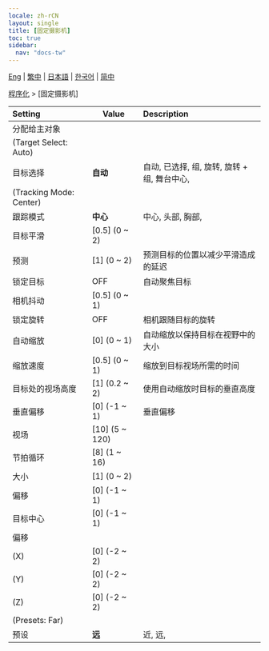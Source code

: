 ```yaml
---
locale: zh-rCN
layout: single
title: [固定摄影机]
toc: true
sidebar:
  nav: "docs-tw"
---
```

[Eng](/dancexr/menu/2025.4/motion/fixed_camera) | [繁中](/tw/dancexr/menu/2025.4/motion/fixed_camera) | [日本語](/jp/dancexr/menu/2025.4/motion/fixed_camera) | [한국어](/kr/dancexr/menu/2025.4/motion/fixed_camera) | [简中](/zh/dancexr/menu/2025.4/motion/fixed_camera)

[程序化](../menu#程序化) > [固定摄影机]



| Setting | Value | Description |
| :--- | --- | :--- |
| 分配给主对象 || 
| (Target Select: Auto) || 
| 目标选择 | **自动** | 自动, 已选择, 组, 旋转, 旋转 + 组, 舞台中心,  |
| (Tracking Mode: Center) || 
| 跟踪模式 | **中心** | 中心, 头部, 胸部,  |
| 目标平滑 | [0.5] (0 ~ 2) | 
| 预测 | [1] (0 ~ 2) | 预测目标的位置以减少平滑造成的延迟
| 锁定目标 | OFF | 自动聚焦目标
| 相机抖动 | [0.5] (0 ~ 1) | 
| 锁定旋转 | OFF | 相机跟随目标的旋转
| 自动缩放 | [0] (0 ~ 1) | 自动缩放以保持目标在视野中的大小
| 缩放速度 | [0.5] (0 ~ 1) | 缩放到目标视场所需的时间
| 目标处的视场高度 | [1] (0.2 ~ 2) | 使用自动缩放时目标的垂直高度
| 垂直偏移 | [0] (-1 ~ 1) | 垂直偏移
| 视场 | [10] (5 ~ 120) | 
| 节拍循环 | [8] (1 ~ 16) | 
| 大小 | [1] (0 ~ 2) | 
| 偏移 | [0] (-1 ~ 1) | 
| 目标中心 | [0] (-1 ~ 1) | 
| 偏移 || 
| (X) | [0] (-2 ~ 2) | 
| (Y) | [0] (-2 ~ 2) | 
| (Z) | [0] (-2 ~ 2) | 
| (Presets: Far) || 
| 预设 | **远** | 近, 远,  |

